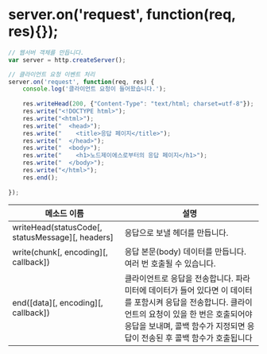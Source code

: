 
# server.on('request', function(req, res){});

```javascript
// 웹서버 객체를 만듭니다.
var server = http.createServer();

// 클라이언트 요청 이벤트 처리
server.on('request', function(req, res) {
	console.log('클라이언트 요청이 들어왔습니다.');
	
	res.writeHead(200, {"Content-Type": "text/html; charset=utf-8"});
	res.write("<!DOCTYPE html>");
	res.write("<html>");
	res.write("  <head>");
	res.write("    <title>응답 페이지</title>");
	res.write("  </head>");
	res.write("  <body>");
	res.write("    <h1>노드제이에스로부터의 응답 페이지</h1>");
	res.write("  </body>");
	res.write("</html>");
	res.end();
	  
});
```

| 메소드 이름 | 설명 |
|--|--|
| writeHead(statusCode[, statusMessage][, headers] | 응답으로 보낼 헤더를 만듭니다. |
| write(chunk[, encoding][, callback]) | 응답 본문(body) 데이터를 만듭니다. 여러 번 호출될 수 있습니다. |
| end([data][, encoding][, callback]) | 클라이언트로 응답을 전송합니다. 파라미터에 데이터가 들어 있다면 이 데이터를 포함시켜 응답을 전송합니다. 클라이언트의 요청이 있을 한 번은 호출되어야 응답을 보내며, 콜백 함수가 지정되면 응답이 전송된 후 콜백 함수가 호출됩니다 |

